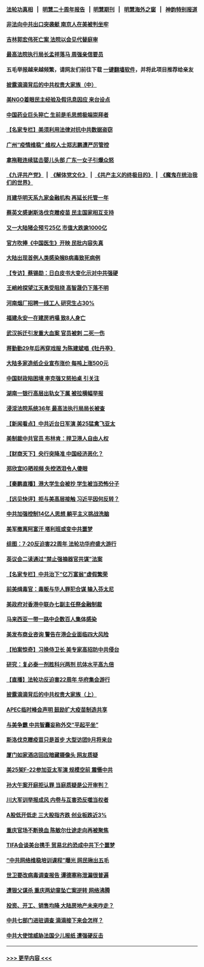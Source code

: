 #### [法轮功真相](https://github.com/gfw-breaker/truth/blob/master/README.md?t=0) &nbsp;&nbsp;|&nbsp;&nbsp; [明慧二十周年报告](https://github.com/gfw-breaker/mh-reports/blob/master/README.md?t=0) &nbsp;&nbsp;|&nbsp;&nbsp;[明慧期刊](https://github.com/gfw-breaker/mh-qikan) &nbsp;&nbsp;|&nbsp;&nbsp; [明慧海外之窗](https://github.com/gfw-breaker/mh-news/blob/master/README.md?t=0) &nbsp;&nbsp;|&nbsp;&nbsp; [神韵特别报道](https://github.com/gfw-breaker/mh-news/blob/master/shenyun.md?t=0)
#### [非法向中共出口突袭艇 南京人在美被判坐牢](../pages/nsc413/n13095544.md?t=07180051) 
#### [吉林郭宏伟死亡案 法院以会见代替庭审](../pages/nsc413/n13095431.md?t=07180051) 
#### [最高法院执行局长孟祥落马 周强亲信要员](../pages/nsc413/n13095758.md?t=07180051) 
#### 五毛举报越来越频繁，请网友们前往下载 [一键翻墙软件](https://github.com/gfw-breaker/ssr-accounts)，并将此项目推荐给亲友
#### [披露滴滴背后的中共权贵大家族（中）](../pages/nsc413/n13094096.md?t=07180051) 
#### [美NGO着眼民主经验及假讯息因应 来台设点](../pages/nsc413/n13095673.md?t=07180051) 
#### [中国药业巨头猝亡 生前是毛思想极端崇拜者](../pages/nsc413/n13095676.md?t=07180051) 
#### [【名家专栏】美须利用法律对抗中共数据盗窃](../pages/nsc413/n13090954.md?t=07180051) 
#### [广州“疫情维稳” 维权人士郑志鹏遭严厉管控](../pages/nsc413/n13095148.md?t=07180051) 
#### [拿拖鞋连续猛击婴儿头部 广东一女子引爆众怒](../pages/nsc413/n13095422.md?t=07180051) 
#### [《九评共产党》](https://github.com/begood0513/9ping.md/blob/master/README.md) &nbsp;|&nbsp; [《解体党文化》](../../../../jtdwh.md/blob/master/README.md)  &nbsp;|&nbsp; [《共产主义的终极目的》](../../../../gczydzjmd.md/blob/master/README.md) &nbsp;|&nbsp; [《魔鬼在统治我们的世界》](../../../../mgztzwmdsj.md/blob/master/README.md) 
#### [肖建华明天系九家金融机构 再延长托管一年](../pages/nsc413/n13095400.md?t=07180051) 
#### [蔡英文感谢斯洛伐克赠疫苗 民主国家相互支持](../pages/nsc413/n13095330.md?t=07180051) 
#### [又一大陆猪企预亏25亿 市值大跌逾1000亿](../pages/nsc413/n13095154.md?t=07180051) 
#### [官方吹捧《中国医生》开映 民批内容失真](../pages/nsc413/n13095169.md?t=07180051) 
#### [大陆出现首例人类感染猴B病毒致死病例](../pages/nsc413/n13095249.md?t=07180051) 
#### [【专访】蔡锡勋：日白皮书大变化示对中共强硬](../pages/nsc413/n13095106.md?t=07180051) 
#### [王峭岭探望江天勇受阻挠 高智晟仍下落不明](../pages/nsc413/n13095102.md?t=07180051) 
#### [河南烟厂招聘一线工人 研究生占30%](../pages/nsc413/n13094939.md?t=07180051) 
#### [福建永安一在建房坍塌 致8人身亡](../pages/nsc413/n13095081.md?t=07180051) 
#### [武汉拆迁引发重大血案 官员被刺 二死一伤](../pages/nsc413/n13094713.md?t=07180051) 
#### [蒋勤勤29年后再穿戏服 为陈建斌唱《牡丹亭》](../pages/nsc413/n13094483.md?t=07180051) 
#### [大陆多家造纸企业宣布涨价 每吨上涨500元](../pages/nsc413/n13094570.md?t=07180051) 
#### [中国财政陷困境 李克强又怒拍桌 引关注](../pages/nsc413/n13094756.md?t=07180051) 
#### [湖南一银行高层出轨女下属 被拉横幅举报](../pages/nsc413/n13094790.md?t=07180051) 
#### [浸淫法院系统36年 最高法执行局局长被查](../pages/nsc413/n13094715.md?t=07180051) 
#### [【新闻看点】中共近台日军演 美25猛禽飞亚太](../pages/nsc413/n13094168.md?t=07180051) 
#### [美制裁中共官员 布林肯：捍卫港人自由人权](../pages/nsc413/n13094295.md?t=07180051) 
#### [【财商天下】央行突降准 中国经济恶化？](../pages/nsc413/n13094199.md?t=07180051) 
#### [郑欣宜IG晒视频 失控洒泪令人傻眼](../pages/nsc413/n13094169.md?t=07180051) 
#### [【秦鹏直播】港大学生会被抄 学生被当恐怖分子](../pages/nsc413/n13094364.md?t=07180051) 
#### [【远见快评】拒与美高层接触 习近平因何反转？](../pages/nsc413/n13094320.md?t=07180051) 
#### [中共加强控制14亿人思想 躺平主义挑战洗脑](../pages/nsc413/n13094299.md?t=07180051) 
#### [美军撤离阿富汗 塔利班或变中共噩梦](../pages/nsc413/n13094370.md?t=07180051) 
#### [组图：7·20反迫害22周年 法轮功华府盛大游行](../pages/nsc413/n13094319.md?t=07180051) 
#### [英议会二读通过“禁止强摘器官共谋”法案](../pages/nsc413/n13094147.md?t=07180051) 
#### [【名家专栏】中共治下“亿万富翁”虚假繁荣](../pages/nsc413/n13090860.md?t=07180051) 
#### [前美缉毒官：毒贩与华人罪犯合谋 输入芬太尼](../pages/nsc413/n13094090.md?t=07180051) 
#### [美政府对香港中联办七副主任祭金融制裁](../pages/nsc413/n13093952.md?t=07180051) 
#### [马来西亚一带一路中企数百人集体感染](../pages/nsc413/n13094118.md?t=07180051) 
#### [美发布商业咨询 警告在港企业面临四大风险](../pages/nsc413/n13093863.md?t=07180051) 
#### [【拍案惊奇】习换侍卫长 美专家高招防中共侵台](../pages/nsc413/n13092447.md?t=07180051) 
#### [研究：复必泰一剂胜科兴两剂 抗体水平高九倍](../pages/nsc413/n13094057.md?t=07180051) 
#### [【直播】法轮功反迫害22周年 华府集会游行](../pages/nsc413/n13086810.md?t=07180051) 
#### [披露滴滴背后的中共权贵大家族（上）](../pages/nsc413/n13093989.md?t=07180051) 
#### [APEC临时峰会声明 鼓励扩大疫苗制造共享](../pages/nsc413/n13093905.md?t=07180051) 
#### [与美争霸 中共智囊妄称外交“平起平坐”](../pages/nsc413/n13087656.md?t=07180051) 
#### [斯洛伐克赠疫苗只是首步 大型访团9月将来台](../pages/nsc413/n13093721.md?t=07180051) 
#### [厦门如家酒店回应暗藏摄像头 网友质疑](../pages/nsc413/n13093498.md?t=07180051) 
#### [美25架F-22参加亚太军演 规模空前 震慑中共](../pages/nsc413/n13093658.md?t=07180051) 
#### [孙大午案开庭拒认罪 当庭质疑是公开审判？](../pages/nsc413/n13093342.md?t=07180051) 
#### [川大军训举报成风 内卷与互害恐反噬当权者](../pages/nsc413/n13093275.md?t=07180051) 
#### [A股低开低走 三大股指齐跌 创业板跌近3%](../pages/nsc413/n13093107.md?t=07180051) 
#### [重庆官场不断换血 陈敏尔仕途走向再被聚焦](../pages/nsc413/n13092770.md?t=07180051) 
#### [TIFA会谈美台携手 贸易北约恐成中共下个噩梦](../pages/nsc413/n13093035.md?t=07180051) 
#### [“中共网络维稳培训课程”曝光 网民揪出五毛](../pages/nsc413/n13091430.md?t=07180051) 
#### [世卫要改病毒调查报告 谭德塞称泄漏很普遍](../pages/nsc413/n13093141.md?t=07180051) 
#### [遭狠父谋杀 重庆两幼童坠亡案逆转 网络沸腾](../pages/nsc413/n13093149.md?t=07180051) 
#### [投资、开工、销售均降 大陆房地产未来咋走？](../pages/nsc413/n13092766.md?t=07180051) 
#### [中共七部门进驻调查 滴滴接下来会怎样？](../pages/nsc413/n13093014.md?t=07180051) 
#### [中共大使馆威胁法国少儿报纸 遭强硬反击](../pages/nsc413/n13092775.md?t=07180051) 

----
#### [ >>> 更早内容 <<< ](../indexes/nsc413-earlier.md)
